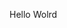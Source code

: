 Hello Wolrd























































































































































































































































































































































































































































































































































































































































































































































































































































































































































































































































































































































































































































































































































































































































































































































































































































































































































































































































































































































































































































































































































































































































































































































































































































































































































































































































































































































































































































































































































































































































































































































































































































































































































































































































































































































































































































































































































































































































































































































































































































































































